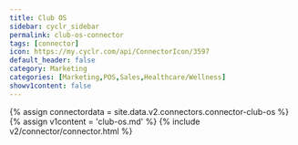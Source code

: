 ```yaml
---
title: Club OS
sidebar: cyclr_sidebar
permalink: club-os-connector
tags: [connector]
icon: https://my.cyclr.com/api/ConnectorIcon/3597
default_header: false
category: Marketing
categories: [Marketing,POS,Sales,Healthcare/Wellness]
showv1content: false
---
```

{% assign connectordata = site.data.v2.connectors.connector-club-os %}
{% assign v1content = 'club-os.md' %}
{% include v2/connector/connector.html %}	